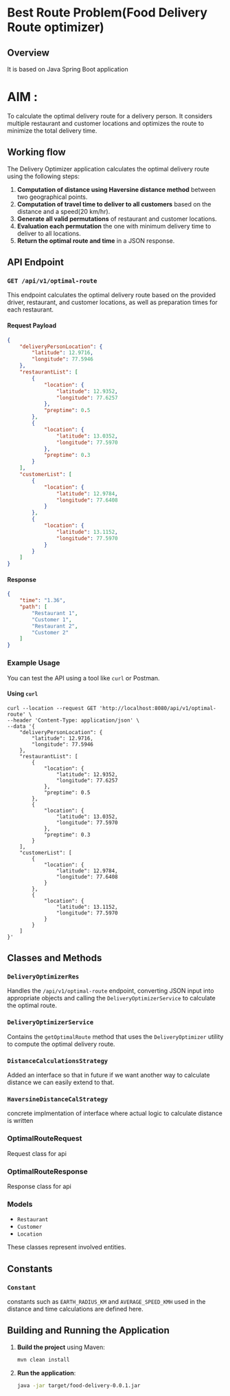 # Best Route Problem(Food Delivery Route optimizer)

## Overview

It is based on Java Spring Boot application 
# AIM : 

To calculate the optimal delivery route for a delivery person. 
It considers multiple restaurant and customer locations and
optimizes the route to minimize the total delivery time.


## Working flow

The Delivery Optimizer application calculates the optimal delivery route using the following steps:

1. **Computation of distance using Haversine distance method** between two geographical points.
2. **Computation of travel time to deliver to all customers** based on the distance and a  speed(20 km/hr).
3. **Generate all valid permutations** of restaurant and customer locations.
4. **Evaluation each permutation** the one with minimum delivery time to deliver to all locations.
5. **Return the optimal route and time** in a JSON response.

## API Endpoint

### `GET /api/v1/optimal-route`

This endpoint calculates the optimal delivery route based on the provided driver, restaurant, and
customer locations, as well as preparation times for each restaurant.

#### Request Payload

```json
{
    "deliveryPersonLocation": {
        "latitude": 12.9716,
        "longitude": 77.5946
    },
    "restaurantList": [
        {
            "location": {
                "latitude": 12.9352,
                "longitude": 77.6257
            },
            "preptime": 0.5
        },
        {
            "location": {
                "latitude": 13.0352,
                "longitude": 77.5970
            },
            "preptime": 0.3
        }
    ],
    "customerList": [
        {
            "location": {
                "latitude": 12.9784,
                "longitude": 77.6408
            }
        },
        {
            "location": {
                "latitude": 13.1152,
                "longitude": 77.5970
            }
        }
    ]
}
```

#### Response

```json
{
    "time": "1.36",
    "path": [
        "Restaurant 1",
        "Customer 1",
        "Restaurant 2",
        "Customer 2"
    ]
}
```

### Example Usage

You can test the API using a tool like `curl` or Postman.

#### Using `curl`
```
curl --location --request GET 'http://localhost:8080/api/v1/optimal-route' \
--header 'Content-Type: application/json' \
--data '{
    "deliveryPersonLocation": {
        "latitude": 12.9716,
        "longitude": 77.5946
    },
    "restaurantList": [
        {
            "location": {
                "latitude": 12.9352,
                "longitude": 77.6257
            },
            "preptime": 0.5
        },
        {
            "location": {
                "latitude": 13.0352,
                "longitude": 77.5970
            },
            "preptime": 0.3
        }
    ],
    "customerList": [
        {
            "location": {
                "latitude": 12.9784,
                "longitude": 77.6408
            }
        },
        {
            "location": {
                "latitude": 13.1152,
                "longitude": 77.5970
            }
        }
    ]
}'
```


## Classes and Methods

### `DeliveryOptimizerRes`

Handles the `/api/v1/optimal-route` endpoint, converting JSON input into appropriate objects and calling
the `DeliveryOptimizerService` to calculate the optimal route.

### `DeliveryOptimizerService`

Contains the `getOptimalRoute` method that uses the `DeliveryOptimizer` utility to compute the
optimal delivery route.

### `DistanceCalculationsStrategy`

Added an interface so that in future if we want another way to calculate distance we can easily extend to that.
### `HaversineDistanceCalStrategy`
concrete implmentation of interface where actual logic to calculate distance is written

### OptimalRouteRequest
Request class for api

### OptimalRouteResponse
Response class for api

### Models
- `Restaurant`
- `Customer`
- `Location`


These classes represent involved entities.

## Constants

### `Constant`

constants such as `EARTH_RADIUS_KM` and `AVERAGE_SPEED_KMH` used in the distance and time calculations are defined here.

## Building and Running the Application

1. **Build the project** using Maven:
   ```sh
   mvn clean install
   ```

2. **Run the application**:
   ```sh
   java -jar target/food-delivery-0.0.1.jar
   ```
